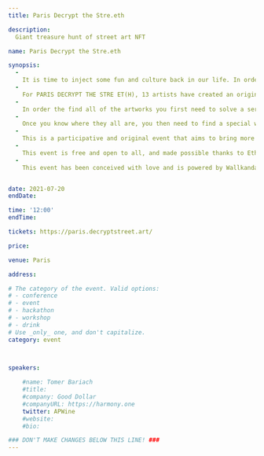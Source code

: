 ```yaml
---
title: Paris Decrypt the Stre.eth

description: 
  Giant treasure hunt of street art NFT 

name: Paris Decrypt the Stre.eth

synopsis:
  -
    It is time to inject some fun and culture back in our life. In order to make this glorious purpose happen, we can think of nothing better than a giant NFT treasure hunt in France's capital Paris!
  -
    For PARIS DECRYPT THE STRE ET(H), 13 artists have created an original artwork in a specific location around the city.
  -
    In order the find all of the artworks you first need to solve a series of enigmas that will give you their locations - you'll need to download our app to get started.
  -
    Once you know where they all are, you then need to find a special word hidden in each of the 13 artworks for a chance to win 13 rare digital artwork and 2 Ethereum. Simply enter all the hidden words on our website to enter the competition.
  -
    This is a participative and original event that aims to bring more people in the cryptospace through in a fun and interactive way while also promoting urban art and talented artists into the equation.
  -
    This event is free and open to all, and made possible thanks to Ethereum France and its awesome yearly event EthCC.
  -
    This event has been conceived with love and is powered by Wallkanda, the web3 toolbox for urban artists and Background Paris, the Graffiti event agency.


date: 2021-07-20
endDate:

time: '12:00'
endTime:

tickets: https://paris.decryptstreet.art/

price: 

venue: Paris

address: 

# The category of the event. Valid options:
# - conference
# - event
# - hackathon
# - workshop
# - drink
# Use _only_ one, and don't capitalize.
category: event



speakers:
  
    #name: Tomer Bariach
    #title: 
    #company: Good Dollar
    #companyURL: https://harmony.one
    twitter: APWine
    #website:
    #bio: 

### DON'T MAKE CHANGES BELOW THIS LINE! ###
---
```

<!-- ### DON'T MAKE CHANGES BELOW THIS LINE! ### -->

<Event-Content/>

